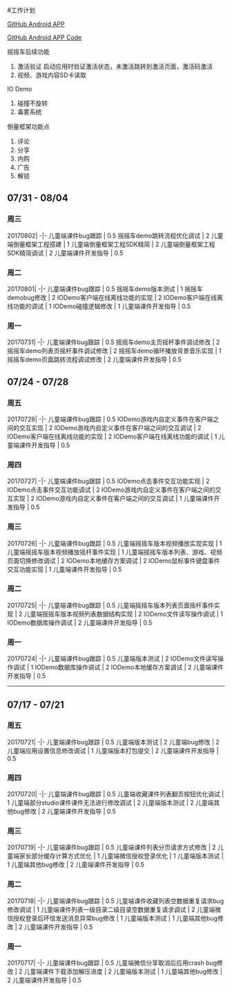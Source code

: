 #工作计划

[GitHub Android APP](https://play.google.com/store/apps/details?id=com.github.mobile )

[GitHub Android APP Code](https://github.com/github/android)

摇摇车后续功能
1. 激活验证
启动应用时验证激活状态，未激活跳转到激活页面，激活码激活
2. 视频、游戏内容SD卡读取


IO Demo
1. 碰撞不旋转
2. 毒雾系统


倒量框架功能点
1. 评论
2. 分享
3. 内购
4. 广告
5. 解锁
## 07/31 - 08/04

### 周三
20170802|
-|-
儿童端课件bug跟踪 | 0.5
摇摇车demo跳转流程优化调试 | 2
儿童端倒量框架工程搭建 | 1
儿童端倒量框架工程SDK精简 | 2
儿童端倒量框架工程SDK精简调试 | 2
儿童端课件开发指导 | 0.5

### 周二
20170801|
-|-
儿童端课件bug跟踪 | 0.5
摇摇车demo版本测试 | 1
摇摇车demobug修改 | 2
IODemo客户端在线离线功能的实现 | 2
IODemo客户端在线离线功能的调试 | 1
IODemo碰撞逻辑修改 | 1
儿童端课件开发指导 | 0.5

### 周一
20170731|
-|-
儿童端课件bug跟踪 | 0.5
摇摇车demo主页摇杆事件调试修改 | 2
摇摇车demo列表页摇杆事件调试修改 | 2
摇摇车demo循环播放背景音乐实现 | 1
摇摇车demo页面跳转流程调试修改 | 2
儿童端课件开发指导 | 0.5

## 07/24 - 07/28

### 周五
20170728|
-|-
儿童端课件bug跟踪 | 0.5
IODemo游戏内自定义事件在客户端之间的交互实现 | 2
IODemo游戏内自定义事件在客户端之间的交互调试 | 2
IODemo客户端在线离线功能的实现 | 2
IODemo客户端在线离线功能的调试 | 1
儿童端课件开发指导 | 0.5

### 周四
20170727|
-|-
儿童端课件bug跟踪 | 0.5
IODemo点击事件交互功能实现 | 2
IODemo点击事件交互功能调试 | 2
IODemo游戏内自定义事件在客户端之间的交互实现 | 2
IODemo游戏内自定义事件在客户端之间的交互调试 | 1
儿童端课件开发指导 | 0.5

### 周三
20170726|
-|-
儿童端课件bug跟踪 | 0.5
儿童端摇摇车版本视频播放实现实现 | 1
儿童端摇摇车版本视频播放摇杆事件实现 | 1
儿童端摇摇车版本列表、游戏、视频页面切换修改调试 | 2
IODemo本地缓存方案调试 | 2
IODemo鼠标事件键盘事件交互功能实现 | 1
儿童端课件开发指导 | 0.5

### 周二
20170725|
-|-
儿童端课件bug跟踪 | 0.5
儿童端摇摇车版本列表页面摇杆事件实现 | 2
儿童端摇摇车版本视频列表数据结构实现 | 2
IODemo文件读写操作调试 | 1
IODemo数据库操作调试 | 2
儿童端课件开发指导 | 0.5

### 周一
20170724|
-|-
儿童端课件bug跟踪 | 0.5
儿童端版本测试 | 2
IODemo文件读写操作调试 | 1
IODemo数据库操作调试 | 2
IODemo本地缓存方案调试 | 2
儿童端课件开发指导 | 0.5



- - -
## 07/17 - 07/21

### 周五
20170721|
-|-
儿童端课件bug跟踪 | 0.5
儿童端版本测试 | 2
儿童端bug修改 | 2
儿童端应用设置信息修改调试 | 1
儿童端版本打包提交 | 2
儿童端课件开发指导 | 0.5

### 周四
20170720|
-|-
儿童端课件bug跟踪 | 0.5
儿童端收藏课件列表翻页按钮优化调试 | 1
儿童端部分studio课件课件无法进行修改调试 | 2
儿童端版本测试 | 2
儿童端其他bug修改 | 2
儿童端课件开发指导 | 0.5


### 周三
20170719|
-|-
儿童端课件bug跟踪 | 0.5
儿童端课件列表分页请求方式修改 | 2
儿童端家长部分缓存计算方式优化 | 1
儿童端微信授权登录优化 | 1
儿童端版本测试 | 1
儿童端其他bug修改 | 2
儿童端课件开发指导 | 0.5

### 周二
20170718|
-|-
儿童端课件bug跟踪 | 0.5
儿童端课件收藏列表空数据重复请求bug修改调试 | 1
儿童端课件列表一级目录二级目录空数据重复请求调试 | 2
儿童端微信授权登录后环信发送消息异常bug修改 | 1
儿童端版本测试 | 1
儿童端其他bug修改 | 2
儿童端课件开发指导 | 0.5

### 周一
20170717|
-|- 
儿童端课件bug跟踪 | 0.5
儿童端微信分享取消后应用crash bug修改 | 2
儿童端课件下载添加解压进度 | 2
儿童端版本测试 | 1
儿童端其他bug修改 | 2
儿童端课件开发指导 | 0.5